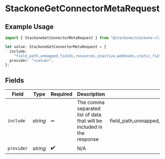 # StackoneGetConnectorMetaRequest

## Example Usage

```typescript
import { StackoneGetConnectorMetaRequest } from "@stackone/stackone-client-ts/sdk/models/operations";

let value: StackoneGetConnectorMetaRequest = {
  include:
    "field_path,unmapped_fields,resources,inactive,webhooks,static_fields",
  provider: "<value>",
};
```

## Fields

| Field                                                                  | Type                                                                   | Required                                                               | Description                                                            | Example                                                                |
| ---------------------------------------------------------------------- | ---------------------------------------------------------------------- | ---------------------------------------------------------------------- | ---------------------------------------------------------------------- | ---------------------------------------------------------------------- |
| `include`                                                              | *string*                                                               | :heavy_minus_sign:                                                     | The comma separated list of data that will be included in the response | field_path,unmapped_fields,resources,inactive,webhooks,static_fields   |
| `provider`                                                             | *string*                                                               | :heavy_check_mark:                                                     | N/A                                                                    |                                                                        |